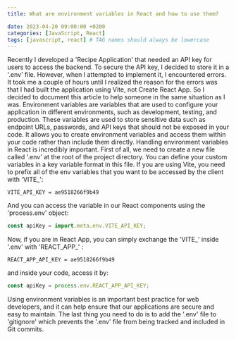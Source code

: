 ```yaml
---
title: What are environment variables in React and how to use them?

date: 2023-04-20 09:00:00 +0200
categories: [JavaScript, React]
tags: [javascript, react] # TAG names should always be lowercase
---
```


Recently I developed a 'Recipe Application' that needed an API key for users to access the backend. To secure the API key, I decided to store it in a '.env' file. However, when I attempted to implement it, I encountered errors. It took me a couple of hours until I realized the reason for the errors was that I had built the application using Vite, not Create React App. So I decided to document this article to help someone in the same situation as I was.
Environment variables are variables that are used to configure your application in different environments, such as development, testing, and production. These variables are used to store sensitive data such as endpoint URLs, passwords, and API keys that should not be exposed in your code. It allows you to create environment variables and access them within your code rather than include them directly.
Handling environment variables in React is incredibly important. First of all, we need to create a new file called '.env' at the root of the project directory. You can define your custom variables in a key variable format in this file. If you are using Vite, you need to prefix all of the env variables that you want to be accessed by the client with 'VITE\_':

```
VITE_API_KEY = ae9518266f9b49
```

And you can access the variable in our React components using the 'process.env' object:

```javascript
const apiKey = import.meta.env.VITE_API_KEY;
```

Now, if you are in React App, you can simply exchange the 'VITE\_' inside '.env' with 'REACT_APP\_' :

```
REACT_APP_API_KEY = ae9518266f9b49
```

and inside your code, access it by:

```javascript
const apiKey = process.env.REACT_APP_API_KEY;
```

Using environment variables is an important best practice for web developers, and it can help ensure that our applications are secure and easy to maintain.
The last thing you need to do is to add the '.env' file to 'gitignore' which prevents the '.env' file from being tracked and included in Git commits.
